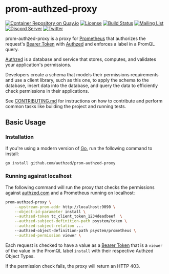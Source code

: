 # prom-authzed-proxy

[![Container Repository on Quay.io](https://quay.io/repository/authzed/prom-authzed-proxy/status "Docker Repository on Quay.io")](https://quay.io/repository/authzed/prom-authzed-proxy)
[![License](https://img.shields.io/badge/license-Apache--2.0-blue.svg)](https://www.apache.org/licenses/LICENSE-2.0.html)
[![Build Status](https://github.com/authzed/prom-authzed-proxy/workflows/build/badge.svg)](https://github.com/authzed/prom-authzed-proxy/actions)
[![Mailing List](https://img.shields.io/badge/email-google%20groups-4285F4)](https://groups.google.com/g/authzed-oss)
[![Discord Server](https://img.shields.io/discord/844600078504951838?color=7289da&logo=discord "Discord Server")](https://discord.gg/jTysUaxXzM)
[![Twitter](https://img.shields.io/twitter/follow/authzed?color=%23179CF0&logo=twitter&style=flat-square)](https://twitter.com/authzed)

prom-authzed-proxy is a proxy for [Prometheus] that authorizes the request's [Bearer Token] with [Authzed] and enforces a label in a PromQL query.

[Authzed] is a database and service that stores, computes, and validates your application's permissions.

Developers create a schema that models their permissions requirements and use a client library, such as this one, to apply the schema to the database, insert data into the database, and query the data to efficiently check permissions in their applications.

See [CONTRIBUTING.md] for instructions on how to contribute and perform common tasks like building the project and running tests.

[Prometheus]: https://prometheus.io
[prom-label-proxy]: https://github.com/prometheus-community/prom-label-proxy
[Bearer Token]: https://datatracker.ietf.org/doc/html/rfc6750#section-2.1
[Authzed]: https://authzed.com
[CONTRIBUTING.md]: CONTRIBUTING.md

## Basic Usage

### Installation

If you're using a modern version of [Go], run the following command to install:

```sh
go install github.com/authzed/prom-authzed-proxy
```

[Go]: https://golang.org/dl/

### Running against localhost

The following command will run the proxy that checks the permissions against [authzed.com] and a Prometheus running on localhost:

```sh
prom-authzed-proxy \
    --upstream-prom-addr http://localhost:9090 \
    --object-id-parameter install \
    --authzed-token tc_client_token_1234deadbeef  \
    --authzed-subject-definition-path psystem/token \
    --authzed-subject-relation ...
    --authzed-object-definition-path psystem/prometheus \
    --authzed-permission viewer \
```

Each request is checked to have a value as a [Bearer Token] that is a `viewer` of the value in the PromQL label `install` with their respective Authzed Object Types.

If the permission check fails, the proxy will return an HTTP 403.

[authzed.com]: https://authzed.com
[Bearer Token]: https://datatracker.ietf.org/doc/html/rfc6750#section-2.1
